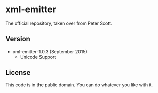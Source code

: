 # xml-emitter
The official repository, taken over from Peter Scott.

## Version

* xml-emitter-1.0.3 (September 2015)
  - Unicode Support


## License
This code is in the public domain. You can do whatever you like with it.
